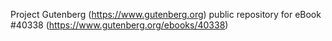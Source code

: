 Project Gutenberg (https://www.gutenberg.org) public repository for eBook #40338 (https://www.gutenberg.org/ebooks/40338)
